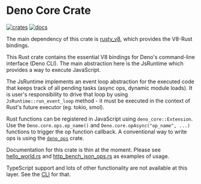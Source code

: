 # Deno Core Crate

[![crates](https://img.shields.io/crates/v/deno_core.svg)](https://crates.io/crates/deno_core)
[![docs](https://docs.rs/deno_core/badge.svg)](https://docs.rs/deno_core)

The main dependency of this crate is
[rusty_v8](https://github.com/denoland/rusty_v8), which provides the V8-Rust
bindings.

This Rust crate contains the essential V8 bindings for Deno's command-line
interface (Deno CLI). The main abstraction here is the JsRuntime which provides
a way to execute JavaScript.

The JsRuntime implements an event loop abstraction for the executed code that
keeps track of all pending tasks (async ops, dynamic module loads). It is user's
responsibility to drive that loop by using `JsRuntime::run_event_loop` method -
it must be executed in the context of Rust's future executor (eg. tokio, smol).

Rust functions can be registered in JavaScript using `deno_core::Extension`. Use
the `Deno.core.ops.op_name()` and `Deno.core.opAsync("op_name", ...)` functions
to trigger the op function callback. A conventional way to write ops is using
the [`deno_ops`](https://github.com/denoland/deno/blob/main/ops) crate.

Documentation for this crate is thin at the moment. Please see
[hello_world.rs](https://github.com/denoland/deno/blob/main/core/examples/hello_world.rs)
and
[http_bench_json_ops.rs](https://github.com/denoland/deno/blob/main/core/examples/http_bench_json_ops.rs)
as examples of usage.

TypeScript support and lots of other functionality are not available at this
layer. See the [CLI](https://github.com/denoland/deno/tree/main/cli) for that.
